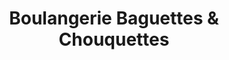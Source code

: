 ---
title: "Boulangerie Baguettes & Chouquettes"
url: /montpellier/boulangerie-baguettes-et-chouquettes/
shop: boulangerie
---